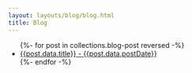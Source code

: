 ```yaml
---
layout: layouts/blog/blog.html
title: Blog
---
```


<ul>
{%- for post in collections.blog-post reversed -%}

<li>
<a href="{{post.url}}">{{post.data.title}} - {{post.data.postDate}}</a>
</li>
{%- endfor -%}
</ul>
<!-- {{ include "postslist.njk" }} -->

